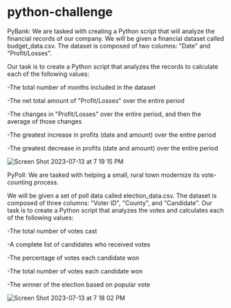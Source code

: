 # python-challenge

PyBank:
We are tasked with creating a Python script that will analyze the financial records of our company. We will be given a financial dataset called budget_data.csv. The dataset is composed of two columns: "Date" and "Profit/Losses".

Our task is to create a Python script that analyzes the records to calculate each of the following values:

-The total number of months included in the dataset

-The net total amount of "Profit/Losses" over the entire period

-The changes in "Profit/Losses" over the entire period, and then the average of those changes

-The greatest increase in profits (date and amount) over the entire period

-The greatest decrease in profits (date and amount) over the entire period

![Screen Shot 2023-07-13 at 7 19 15 PM](https://github.com/kshirazi5/python-challenge/assets/116853144/53ad4748-09c3-48be-a349-3bc588245f23)

PyPoll: 
We are tasked with helping a small, rural town modernize its vote-counting process.

We will be given a set of poll data called election_data.csv. The dataset is composed of three columns: "Voter ID", "County", and "Candidate". Our task is to create a Python script that analyzes the votes and calculates each of the following values:

-The total number of votes cast

-A complete list of candidates who received votes

-The percentage of votes each candidate won

-The total number of votes each candidate won

-The winner of the election based on popular vote

![Screen Shot 2023-07-13 at 7 18 02 PM](https://github.com/kshirazi5/python-challenge/assets/116853144/b5eb1e65-db10-432e-b59f-2e56849fc66b)
